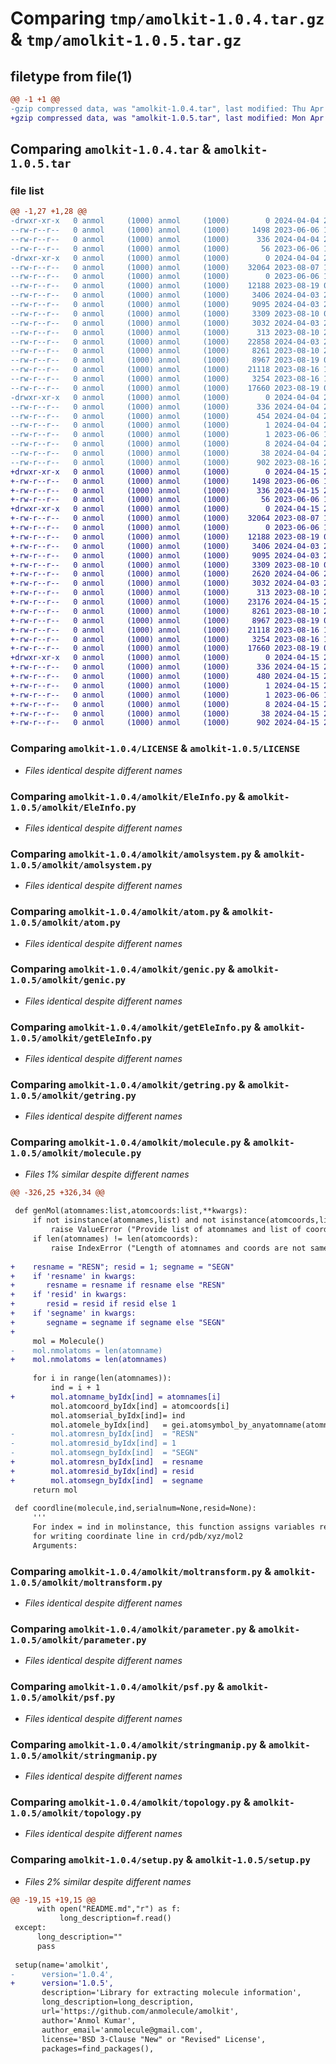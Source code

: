 # Comparing `tmp/amolkit-1.0.4.tar.gz` & `tmp/amolkit-1.0.5.tar.gz`

## filetype from file(1)

```diff
@@ -1 +1 @@
-gzip compressed data, was "amolkit-1.0.4.tar", last modified: Thu Apr  4 23:24:05 2024, max compression
+gzip compressed data, was "amolkit-1.0.5.tar", last modified: Mon Apr 15 21:49:28 2024, max compression
```

## Comparing `amolkit-1.0.4.tar` & `amolkit-1.0.5.tar`

### file list

```diff
@@ -1,27 +1,28 @@
-drwxr-xr-x   0 anmol     (1000) anmol     (1000)        0 2024-04-04 23:24:05.636194 amolkit-1.0.4/
--rw-r--r--   0 anmol     (1000) anmol     (1000)     1498 2023-06-06 15:10:15.000000 amolkit-1.0.4/LICENSE
--rw-r--r--   0 anmol     (1000) anmol     (1000)      336 2024-04-04 23:24:05.636194 amolkit-1.0.4/PKG-INFO
--rw-r--r--   0 anmol     (1000) anmol     (1000)       56 2023-06-06 15:10:15.000000 amolkit-1.0.4/README.md
-drwxr-xr-x   0 anmol     (1000) anmol     (1000)        0 2024-04-04 23:24:05.636194 amolkit-1.0.4/amolkit/
--rw-r--r--   0 anmol     (1000) anmol     (1000)    32064 2023-08-07 19:56:30.000000 amolkit-1.0.4/amolkit/EleInfo.py
--rw-r--r--   0 anmol     (1000) anmol     (1000)        0 2023-06-06 15:27:54.000000 amolkit-1.0.4/amolkit/__init__.py
--rw-r--r--   0 anmol     (1000) anmol     (1000)    12188 2023-08-19 01:44:09.000000 amolkit-1.0.4/amolkit/amolsystem.py
--rw-r--r--   0 anmol     (1000) anmol     (1000)     3406 2024-04-03 21:23:50.000000 amolkit-1.0.4/amolkit/atom.py
--rw-r--r--   0 anmol     (1000) anmol     (1000)     9095 2024-04-03 21:28:54.000000 amolkit-1.0.4/amolkit/genic.py
--rw-r--r--   0 anmol     (1000) anmol     (1000)     3309 2023-08-10 06:31:01.000000 amolkit-1.0.4/amolkit/getEleInfo.py
--rw-r--r--   0 anmol     (1000) anmol     (1000)     3032 2024-04-03 21:28:42.000000 amolkit-1.0.4/amolkit/getring.py
--rw-r--r--   0 anmol     (1000) anmol     (1000)      313 2023-08-10 20:56:51.000000 amolkit-1.0.4/amolkit/misc.py
--rw-r--r--   0 anmol     (1000) anmol     (1000)    22858 2024-04-03 22:23:43.000000 amolkit-1.0.4/amolkit/molecule.py
--rw-r--r--   0 anmol     (1000) anmol     (1000)     8261 2023-08-10 20:42:44.000000 amolkit-1.0.4/amolkit/moltransform.py
--rw-r--r--   0 anmol     (1000) anmol     (1000)     8967 2023-08-19 01:39:50.000000 amolkit-1.0.4/amolkit/parameter.py
--rw-r--r--   0 anmol     (1000) anmol     (1000)    21118 2023-08-16 19:41:35.000000 amolkit-1.0.4/amolkit/psf.py
--rw-r--r--   0 anmol     (1000) anmol     (1000)     3254 2023-08-16 19:17:38.000000 amolkit-1.0.4/amolkit/stringmanip.py
--rw-r--r--   0 anmol     (1000) anmol     (1000)    17660 2023-08-19 01:57:53.000000 amolkit-1.0.4/amolkit/topology.py
-drwxr-xr-x   0 anmol     (1000) anmol     (1000)        0 2024-04-04 23:24:05.636194 amolkit-1.0.4/amolkit.egg-info/
--rw-r--r--   0 anmol     (1000) anmol     (1000)      336 2024-04-04 23:24:05.000000 amolkit-1.0.4/amolkit.egg-info/PKG-INFO
--rw-r--r--   0 anmol     (1000) anmol     (1000)      454 2024-04-04 23:24:05.000000 amolkit-1.0.4/amolkit.egg-info/SOURCES.txt
--rw-r--r--   0 anmol     (1000) anmol     (1000)        1 2024-04-04 23:24:05.000000 amolkit-1.0.4/amolkit.egg-info/dependency_links.txt
--rw-r--r--   0 anmol     (1000) anmol     (1000)        1 2023-06-06 15:29:08.000000 amolkit-1.0.4/amolkit.egg-info/not-zip-safe
--rw-r--r--   0 anmol     (1000) anmol     (1000)        8 2024-04-04 23:24:05.000000 amolkit-1.0.4/amolkit.egg-info/top_level.txt
--rw-r--r--   0 anmol     (1000) anmol     (1000)       38 2024-04-04 23:24:05.636194 amolkit-1.0.4/setup.cfg
--rw-r--r--   0 anmol     (1000) anmol     (1000)      902 2023-08-16 22:08:35.000000 amolkit-1.0.4/setup.py
+drwxr-xr-x   0 anmol     (1000) anmol     (1000)        0 2024-04-15 21:49:28.318029 amolkit-1.0.5/
+-rw-r--r--   0 anmol     (1000) anmol     (1000)     1498 2023-06-06 15:10:15.000000 amolkit-1.0.5/LICENSE
+-rw-r--r--   0 anmol     (1000) anmol     (1000)      336 2024-04-15 21:49:28.318029 amolkit-1.0.5/PKG-INFO
+-rw-r--r--   0 anmol     (1000) anmol     (1000)       56 2023-06-06 15:10:15.000000 amolkit-1.0.5/README.md
+drwxr-xr-x   0 anmol     (1000) anmol     (1000)        0 2024-04-15 21:49:28.318029 amolkit-1.0.5/amolkit/
+-rw-r--r--   0 anmol     (1000) anmol     (1000)    32064 2023-08-07 19:56:30.000000 amolkit-1.0.5/amolkit/EleInfo.py
+-rw-r--r--   0 anmol     (1000) anmol     (1000)        0 2023-06-06 15:27:54.000000 amolkit-1.0.5/amolkit/__init__.py
+-rw-r--r--   0 anmol     (1000) anmol     (1000)    12188 2023-08-19 01:44:09.000000 amolkit-1.0.5/amolkit/amolsystem.py
+-rw-r--r--   0 anmol     (1000) anmol     (1000)     3406 2024-04-03 21:23:50.000000 amolkit-1.0.5/amolkit/atom.py
+-rw-r--r--   0 anmol     (1000) anmol     (1000)     9095 2024-04-03 21:28:54.000000 amolkit-1.0.5/amolkit/genic.py
+-rw-r--r--   0 anmol     (1000) anmol     (1000)     3309 2023-08-10 06:31:01.000000 amolkit-1.0.5/amolkit/getEleInfo.py
+-rw-r--r--   0 anmol     (1000) anmol     (1000)     2620 2024-04-06 23:08:42.000000 amolkit-1.0.5/amolkit/gethybridstate.py
+-rw-r--r--   0 anmol     (1000) anmol     (1000)     3032 2024-04-03 21:28:42.000000 amolkit-1.0.5/amolkit/getring.py
+-rw-r--r--   0 anmol     (1000) anmol     (1000)      313 2023-08-10 20:56:51.000000 amolkit-1.0.5/amolkit/misc.py
+-rw-r--r--   0 anmol     (1000) anmol     (1000)    23176 2024-04-15 21:29:07.000000 amolkit-1.0.5/amolkit/molecule.py
+-rw-r--r--   0 anmol     (1000) anmol     (1000)     8261 2023-08-10 20:42:44.000000 amolkit-1.0.5/amolkit/moltransform.py
+-rw-r--r--   0 anmol     (1000) anmol     (1000)     8967 2023-08-19 01:39:50.000000 amolkit-1.0.5/amolkit/parameter.py
+-rw-r--r--   0 anmol     (1000) anmol     (1000)    21118 2023-08-16 19:41:35.000000 amolkit-1.0.5/amolkit/psf.py
+-rw-r--r--   0 anmol     (1000) anmol     (1000)     3254 2023-08-16 19:17:38.000000 amolkit-1.0.5/amolkit/stringmanip.py
+-rw-r--r--   0 anmol     (1000) anmol     (1000)    17660 2023-08-19 01:57:53.000000 amolkit-1.0.5/amolkit/topology.py
+drwxr-xr-x   0 anmol     (1000) anmol     (1000)        0 2024-04-15 21:49:28.318029 amolkit-1.0.5/amolkit.egg-info/
+-rw-r--r--   0 anmol     (1000) anmol     (1000)      336 2024-04-15 21:49:28.000000 amolkit-1.0.5/amolkit.egg-info/PKG-INFO
+-rw-r--r--   0 anmol     (1000) anmol     (1000)      480 2024-04-15 21:49:28.000000 amolkit-1.0.5/amolkit.egg-info/SOURCES.txt
+-rw-r--r--   0 anmol     (1000) anmol     (1000)        1 2024-04-15 21:49:28.000000 amolkit-1.0.5/amolkit.egg-info/dependency_links.txt
+-rw-r--r--   0 anmol     (1000) anmol     (1000)        1 2023-06-06 15:29:08.000000 amolkit-1.0.5/amolkit.egg-info/not-zip-safe
+-rw-r--r--   0 anmol     (1000) anmol     (1000)        8 2024-04-15 21:49:28.000000 amolkit-1.0.5/amolkit.egg-info/top_level.txt
+-rw-r--r--   0 anmol     (1000) anmol     (1000)       38 2024-04-15 21:49:28.318029 amolkit-1.0.5/setup.cfg
+-rw-r--r--   0 anmol     (1000) anmol     (1000)      902 2024-04-15 21:43:38.000000 amolkit-1.0.5/setup.py
```

### Comparing `amolkit-1.0.4/LICENSE` & `amolkit-1.0.5/LICENSE`

 * *Files identical despite different names*

### Comparing `amolkit-1.0.4/amolkit/EleInfo.py` & `amolkit-1.0.5/amolkit/EleInfo.py`

 * *Files identical despite different names*

### Comparing `amolkit-1.0.4/amolkit/amolsystem.py` & `amolkit-1.0.5/amolkit/amolsystem.py`

 * *Files identical despite different names*

### Comparing `amolkit-1.0.4/amolkit/atom.py` & `amolkit-1.0.5/amolkit/atom.py`

 * *Files identical despite different names*

### Comparing `amolkit-1.0.4/amolkit/genic.py` & `amolkit-1.0.5/amolkit/genic.py`

 * *Files identical despite different names*

### Comparing `amolkit-1.0.4/amolkit/getEleInfo.py` & `amolkit-1.0.5/amolkit/getEleInfo.py`

 * *Files identical despite different names*

### Comparing `amolkit-1.0.4/amolkit/getring.py` & `amolkit-1.0.5/amolkit/getring.py`

 * *Files identical despite different names*

### Comparing `amolkit-1.0.4/amolkit/molecule.py` & `amolkit-1.0.5/amolkit/molecule.py`

 * *Files 1% similar despite different names*

```diff
@@ -326,25 +326,34 @@
 
 def genMol(atomnames:list,atomcoords:list,**kwargs):
     if not isinstance(atomnames,list) and not isinstance(atomcoords,list):
         raise ValueError ("Provide list of atomnames and list of coords")
     if len(atomnames) != len(atomcoords):
         raise IndexError ("Length of atomnames and coords are not same.")
     
+    resname = "RESN"; resid = 1; segname = "SEGN"
+    if 'resname' in kwargs:
+       resname = resname if resname else "RESN"
+    if 'resid' in kwargs:
+       resid = resid if resid else 1
+    if 'segname' in kwargs:
+       segname = segname if segname else "SEGN"
+
     mol = Molecule()
-    mol.nmolatoms = len(atomname) 
+    mol.nmolatoms = len(atomnames) 
     
     for i in range(len(atomnames)): 
         ind = i + 1
+        mol.atomname_byIdx[ind] = atomnames[i]
         mol.atomcoord_byIdx[ind] = atomcoords[i] 
         mol.atomserial_byIdx[ind]= ind 
         mol.atomele_byIdx[ind]   = gei.atomsymbol_by_anyatomname(atomnames[i]) 
-        mol.atomresn_byIdx[ind]  = "RESN" 
-        mol.atomresid_byIdx[ind] = 1 
-        mol.atomsegn_byIdx[ind]  = "SEGN" 
+        mol.atomresn_byIdx[ind]  = resname
+        mol.atomresid_byIdx[ind] = resid
+        mol.atomsegn_byIdx[ind]  = segname 
     return mol
 
 def coordline(molecule,ind,serialnum=None,resid=None):
     '''
     For index = ind in molinstance, this function assigns variables required 
     for writing coordinate line in crd/pdb/xyz/mol2
     Arguments:
```

### Comparing `amolkit-1.0.4/amolkit/moltransform.py` & `amolkit-1.0.5/amolkit/moltransform.py`

 * *Files identical despite different names*

### Comparing `amolkit-1.0.4/amolkit/parameter.py` & `amolkit-1.0.5/amolkit/parameter.py`

 * *Files identical despite different names*

### Comparing `amolkit-1.0.4/amolkit/psf.py` & `amolkit-1.0.5/amolkit/psf.py`

 * *Files identical despite different names*

### Comparing `amolkit-1.0.4/amolkit/stringmanip.py` & `amolkit-1.0.5/amolkit/stringmanip.py`

 * *Files identical despite different names*

### Comparing `amolkit-1.0.4/amolkit/topology.py` & `amolkit-1.0.5/amolkit/topology.py`

 * *Files identical despite different names*

### Comparing `amolkit-1.0.4/setup.py` & `amolkit-1.0.5/setup.py`

 * *Files 2% similar despite different names*

```diff
@@ -19,15 +19,15 @@
      with open("README.md","r") as f:
           long_description=f.read()
 except:
      long_description=""
      pass
 
 setup(name='amolkit', 
-      version='1.0.4', 
+      version='1.0.5', 
       description='Library for extracting molecule information', 
       long_description=long_description,
       url='https://github.com/anmolecule/amolkit', 
       author='Anmol Kumar', 
       author_email='anmolecule@gmail.com', 
       license='BSD 3-Clause "New" or "Revised" License',
       packages=find_packages(),
```

